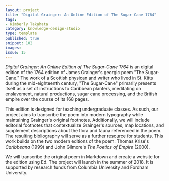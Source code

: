 ```yaml
---
layout: project
title: "Digital Grainger: An Online Edition of The Sugar-Cane 1764"
tags:
- Kimberly Takahata
category: knowledge-design-studio
type: template
published: true
snippet: 102
images:
issue: 15
---
```


*Digital Grainger: An Online Edition of The Sugar-Cane 1764* is an digital edition of the 1764 edition of James Grainger's georgic poem "The Sugar-Cane." The work of a Scottish physican and writer who lived in St. Kitts during the mid-eighteenth century, "The Sugar-Cane" primarily presents itself as a set of instructions to Caribbean planters, meditating on enslavement, natural productions, sugar cane processing, and the British empire over the course of its 168 pages.

This edition is designed for teaching undergraduate classes. As such, our project aims to transcribe the poem into modern typography while maintaining Grainger's original footnotes. Additionally, we will include editorial footnotes that contextualize Grainger's sources, map locations, and supplement descriptions about the flora and fauna referenced in the poem. The resulting bibliography will serve as a further resource for students. This work builds on the two modern editions of the poem: Thomas Krise's *Caribbeana* (1999) and John Gilmore's *The Poetics of Empire* (2000).

We will transcribe the original poem in Markdown and create a website for the edition using Ed. The project will launch in the summer of 2018. It is supported by research funds from Columbia University and Fordham University.
